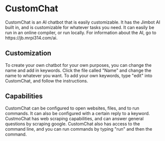 <h1>CustomChat</h1>
CustomChat is an AI chatbot that is easily customizable. It has the Jimbot AI built in, and is customizable for whatever tasks you need. It can easily be run in an online compiler, or run locally. For information about the AI, go to https://jb.mrpi314.com/ai.
<h2>Customization</h2>
To create your own chatbot for your own purposes, you can change the name and add in keywords. Click the file called "Name" and change the name to whatever you want. To add your own keywords, type "edit" into CustomChat, and follow the instructions.
<h2>Capabilities</h2>
CustomChat can be configured to open websites, files, and to run commands. It can also be configured with a certain reply to a keyword.
<br>
CustmoChat has web scraping capabilities, and can answer general questions by scraping google. CustomChat also has access to the command line, and you can run commands by typing "run" and then the command.
